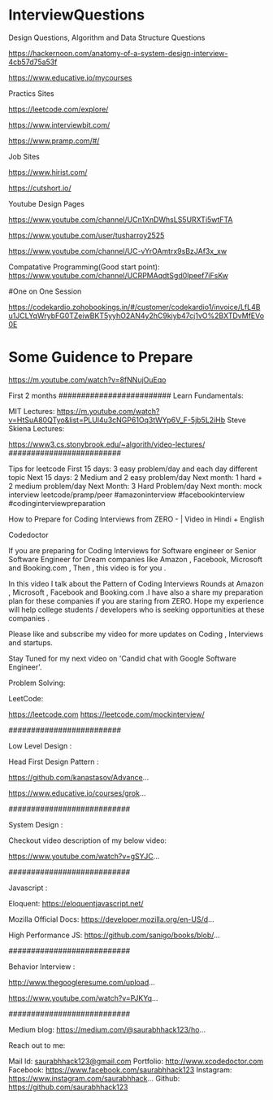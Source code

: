 # InterviewQuestions
Design Questions, Algorithm and Data Structure Questions

https://hackernoon.com/anatomy-of-a-system-design-interview-4cb57d75a53f

https://www.educative.io/mycourses

Practics Sites


https://leetcode.com/explore/

https://www.interviewbit.com/

https://www.pramp.com/#/

Job Sites

https://www.hirist.com/

https://cutshort.io/

Youtube Design Pages

https://www.youtube.com/channel/UCn1XnDWhsLS5URXTi5wtFTA

https://www.youtube.com/user/tusharroy2525

https://www.youtube.com/channel/UC-vYrOAmtrx9sBzJAf3x_xw

Compatative Programming(Good start point): https://www.youtube.com/channel/UCRPMAqdtSgd0Ipeef7iFsKw


#One on One Session

https://codekardio.zohobookings.in/#/customer/codekardio1/invoice/LfL4Bu1JCLYqWrybFG0TZeiwBKT5yyhO2AN4y2hC9kiyb47cj1vO%2BXTDvMfEVo0E


# Some Guidence to Prepare 
https://m.youtube.com/watch?v=8fNNujOuEqo

First 2 months #########################
Learn Fundamentals:

MIT Lectures:
https://m.youtube.com/watch?v=HtSuA80QTyo&list=PLUl4u3cNGP61Oq3tWYp6V_F-5jb5L2iHb
Steve Skiena Lectures:

https://www3.cs.stonybrook.edu/~algorith/video-lectures/
#########################

Tips for leetcode
First 15 days: 3 easy problem/day and each day different topic
Next 15 days: 2 Medium and 2 easy problem/day
Next month: 1 hard + 2 medium problem/day
Next Month: 3 Hard Problem/day
Next month: mock interview leetcode/pramp/peer
#amazoninterview #facebookinterview #codinginterviewpreparation

How to Prepare for Coding Interviews from ZERO - | Video in Hindi + English 

Codedoctor

If you are preparing for Coding Interviews for Software engineer or Senior Software Engineer for Dream companies like Amazon , Facebook, Microsoft and Booking.com , Then , this video is for you . 

In this video I talk about the Pattern of Coding Interviews Rounds at Amazon , Microsoft , Facebook and Booking.com .I have also a share my preparation plan for these companies if you are staring from ZERO.
Hope my experience will help college students / developers who is seeking opportunities at these companies .

Please like and subscribe my video for more updates on Coding , Interviews and startups. 

Stay Tuned for my next video on 'Candid chat with Google Software Engineer'.




Problem Solving:


LeetCode:

https://leetcode.com
https://leetcode.com/mockinterview/


#########################


Low Level Design :

Head First Design Pattern :

https://github.com/kanastasov/Advance...


https://www.educative.io/courses/grok...


###########################


System Design :

Checkout video description of my below video:

https://www.youtube.com/watch?v=gSYJC...


###########################


Javascript :

Eloquent:
https://eloquentjavascript.net/

Mozilla Official Docs:
https://developer.mozilla.org/en-US/d...

High Performance JS:
https://github.com/sanigo/books/blob/...

###########################

Behavior Interview :

http://www.thegoogleresume.com/upload...

https://www.youtube.com/watch?v=PJKYq...


###########################

Medium blog: 
https://medium.com/@saurabhhack123/ho...

Reach out to me:

Mail Id: saurabhhack123@gmail.com
Portfolio: http://www.xcodedoctor.com
Facebook: https://www.facebook.com/saurabhhack123
Instagram: https://www.instagram.com/saurabhhack...
Github: https://github.com/saurabhhack123


